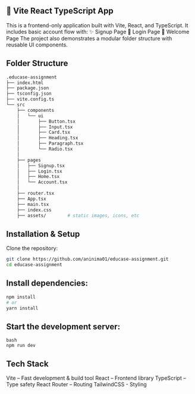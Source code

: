  ## 🚀 Vite React TypeScript App

This is a frontend-only application built with Vite, React, and TypeScript.
It includes basic account flow with:
✨ Signup Page
🔐 Login Page
🎉 Welcome Page
The project also demonstrates a modular folder structure with reusable UI components.

## Folder Structure 
```bash
.educase-assignment
├── index.html
├── package.json
├── tsconfig.json
├── vite.config.ts
└── src
    ├── components
    │   └── ui
    │       ├── Button.tsx
    │       ├── Input.tsx
    │       ├── Card.tsx
    │       ├── Heading.tsx
    │       ├── Paragraph.tsx
    │       └── Radio.tsx
    │
    ├── pages
    │   ├── Signup.tsx
    │   ├── Login.tsx
    │   ├── Home.tsx
    │   └── Account.tsx
    │
    ├── router.tsx
    ├── App.tsx
    ├── main.tsx
    ├── index.css
    ├── assets/        # static images, icons, etc 
```
## Installation & Setup

Clone the repository:

``` bash
git clone https://github.com/aninima01/educase-assignment.git
cd educase-assignment
```

## Install dependencies:

``` bash
npm install
# or
yarn install
```

## Start the development server:

```
bash
npm run dev
```
## Tech Stack

Vite – Fast development & build tool
React – Frontend library
TypeScript – Type safety
React Router  – Routing
TailwindCSS - Styling 
